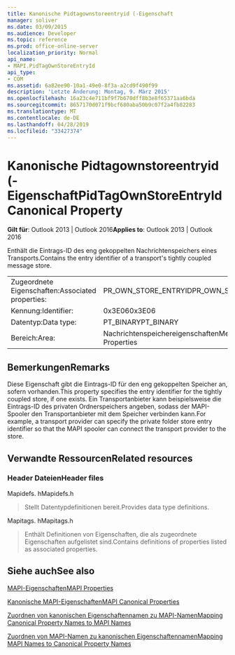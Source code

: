 ```yaml
---
title: Kanonische Pidtagownstoreentryid (-Eigenschaft
manager: soliver
ms.date: 03/09/2015
ms.audience: Developer
ms.topic: reference
ms.prod: office-online-server
localization_priority: Normal
api_name:
- MAPI.PidTagOwnStoreEntryId
api_type:
- COM
ms.assetid: 6a82ee90-10a1-49e0-8f3a-a2cd9f490f99
description: 'Letzte Änderung: Montag, 9. März 2015'
ms.openlocfilehash: 16a23c4e711bf9f7b670dff8b3e8f65371aa6bda
ms.sourcegitcommit: 8657170d071f9bcf680aba50b9c07f2a4fb82283
ms.translationtype: MT
ms.contentlocale: de-DE
ms.lasthandoff: 04/28/2019
ms.locfileid: "33427374"
---
```

# <a name="pidtagownstoreentryid-canonical-property"></a><span data-ttu-id="d8ae9-103">Kanonische Pidtagownstoreentryid (-Eigenschaft</span><span class="sxs-lookup"><span data-stu-id="d8ae9-103">PidTagOwnStoreEntryId Canonical Property</span></span>

  
  
<span data-ttu-id="d8ae9-104">**Gilt für**: Outlook 2013 | Outlook 2016</span><span class="sxs-lookup"><span data-stu-id="d8ae9-104">**Applies to**: Outlook 2013 | Outlook 2016</span></span> 
  
<span data-ttu-id="d8ae9-105">Enthält die Eintrags-ID des eng gekoppelten Nachrichtenspeichers eines Transports.</span><span class="sxs-lookup"><span data-stu-id="d8ae9-105">Contains the entry identifier of a transport's tightly coupled message store.</span></span>
  
|||
|:-----|:-----|
|<span data-ttu-id="d8ae9-106">Zugeordnete Eigenschaften:</span><span class="sxs-lookup"><span data-stu-id="d8ae9-106">Associated properties:</span></span>  <br/> |<span data-ttu-id="d8ae9-107">PR_OWN_STORE_ENTRYID</span><span class="sxs-lookup"><span data-stu-id="d8ae9-107">PR_OWN_STORE_ENTRYID</span></span>  <br/> |
|<span data-ttu-id="d8ae9-108">Kennung:</span><span class="sxs-lookup"><span data-stu-id="d8ae9-108">Identifier:</span></span>  <br/> |<span data-ttu-id="d8ae9-109">0x3E06</span><span class="sxs-lookup"><span data-stu-id="d8ae9-109">0x3E06</span></span>  <br/> |
|<span data-ttu-id="d8ae9-110">Datentyp:</span><span class="sxs-lookup"><span data-stu-id="d8ae9-110">Data type:</span></span>  <br/> |<span data-ttu-id="d8ae9-111">PT_BINARY</span><span class="sxs-lookup"><span data-stu-id="d8ae9-111">PT_BINARY</span></span>  <br/> |
|<span data-ttu-id="d8ae9-112">Bereich:</span><span class="sxs-lookup"><span data-stu-id="d8ae9-112">Area:</span></span>  <br/> |<span data-ttu-id="d8ae9-113">Nachrichtenspeichereigenschaften</span><span class="sxs-lookup"><span data-stu-id="d8ae9-113">Message Store Properties</span></span>  <br/> |
   
## <a name="remarks"></a><span data-ttu-id="d8ae9-114">Bemerkungen</span><span class="sxs-lookup"><span data-stu-id="d8ae9-114">Remarks</span></span>

<span data-ttu-id="d8ae9-115">Diese Eigenschaft gibt die Eintrags-ID für den eng gekoppelten Speicher an, sofern vorhanden.</span><span class="sxs-lookup"><span data-stu-id="d8ae9-115">This property specifies the entry identifier for the tightly coupled store, if one exists.</span></span> <span data-ttu-id="d8ae9-116">Ein Transportanbieter kann beispielsweise die Eintrags-ID des privaten Ordnerspeichers angeben, sodass der MAPI-Spooler den Transportanbieter mit dem Speicher verbinden kann.</span><span class="sxs-lookup"><span data-stu-id="d8ae9-116">For example, a transport provider can specify the private folder store entry identifier so that the MAPI spooler can connect the transport provider to the store.</span></span>
  
## <a name="related-resources"></a><span data-ttu-id="d8ae9-117">Verwandte Ressourcen</span><span class="sxs-lookup"><span data-stu-id="d8ae9-117">Related resources</span></span>

### <a name="header-files"></a><span data-ttu-id="d8ae9-118">Header Dateien</span><span class="sxs-lookup"><span data-stu-id="d8ae9-118">Header files</span></span>

<span data-ttu-id="d8ae9-119">Mapidefs. h</span><span class="sxs-lookup"><span data-stu-id="d8ae9-119">Mapidefs.h</span></span>
  
> <span data-ttu-id="d8ae9-120">Stellt Datentypdefinitionen bereit.</span><span class="sxs-lookup"><span data-stu-id="d8ae9-120">Provides data type definitions.</span></span>
    
<span data-ttu-id="d8ae9-121">Mapitags. h</span><span class="sxs-lookup"><span data-stu-id="d8ae9-121">Mapitags.h</span></span>
  
> <span data-ttu-id="d8ae9-122">Enthält Definitionen von Eigenschaften, die als zugeordnete Eigenschaften aufgelistet sind.</span><span class="sxs-lookup"><span data-stu-id="d8ae9-122">Contains definitions of properties listed as associated properties.</span></span>
    
## <a name="see-also"></a><span data-ttu-id="d8ae9-123">Siehe auch</span><span class="sxs-lookup"><span data-stu-id="d8ae9-123">See also</span></span>



[<span data-ttu-id="d8ae9-124">MAPI-Eigenschaften</span><span class="sxs-lookup"><span data-stu-id="d8ae9-124">MAPI Properties</span></span>](mapi-properties.md)
  
[<span data-ttu-id="d8ae9-125">Kanonische MAPI-Eigenschaften</span><span class="sxs-lookup"><span data-stu-id="d8ae9-125">MAPI Canonical Properties</span></span>](mapi-canonical-properties.md)
  
[<span data-ttu-id="d8ae9-126">Zuordnen von kanonischen Eigenschaftennamen zu MAPI-Namen</span><span class="sxs-lookup"><span data-stu-id="d8ae9-126">Mapping Canonical Property Names to MAPI Names</span></span>](mapping-canonical-property-names-to-mapi-names.md)
  
[<span data-ttu-id="d8ae9-127">Zuordnen von MAPI-Namen zu kanonischen Eigenschaftennamen</span><span class="sxs-lookup"><span data-stu-id="d8ae9-127">Mapping MAPI Names to Canonical Property Names</span></span>](mapping-mapi-names-to-canonical-property-names.md)

